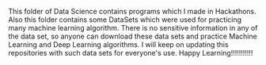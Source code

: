 This folder of Data Science contains programs which I made in Hackathons.
Also this folder contains some DataSets which were used for practicing many machine learning algorithm.
There is no sensitive information in any of the data set, so anyone can download these data sets and practice Machine Learning and Deep Learning algorithms.
I will keep on updating this repositories with such data sets for everyone's use.
Happy Learning!!!!!!!!!!!
